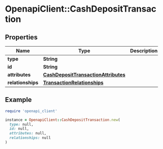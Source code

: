 # OpenapiClient::CashDepositTransaction

## Properties

| Name | Type | Description | Notes |
| ---- | ---- | ----------- | ----- |
| **type** | **String** |  | [optional] |
| **id** | **String** |  | [optional] |
| **attributes** | [**CashDepositTransactionAttributes**](CashDepositTransactionAttributes.md) |  |  |
| **relationships** | [**TransactionRelationships**](TransactionRelationships.md) |  |  |

## Example

```ruby
require 'openapi_client'

instance = OpenapiClient::CashDepositTransaction.new(
  type: null,
  id: null,
  attributes: null,
  relationships: null
)
```


